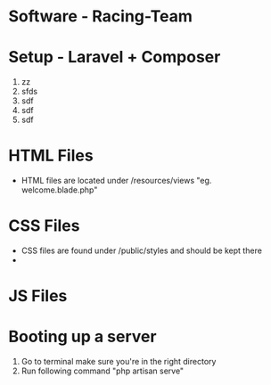 # Software - Racing-Team


# Setup - Laravel + Composer

1. zz
2. sfds
3. sdf
4. sdf
5. sdf


# HTML Files
- HTML files are located under /resources/views "eg. welcome.blade.php"
# CSS Files

- CSS files are found under /public/styles and should be kept there
- 


# JS Files


# Booting up a server

1. Go to terminal make sure you're in the right directory
2. Run following command "php artisan serve"


